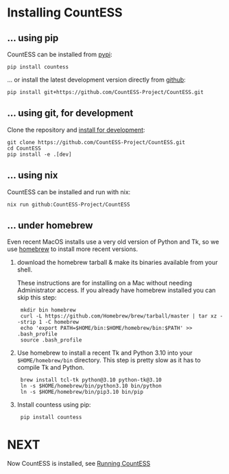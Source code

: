 # Installing CountESS

## ... using pip

CountESS can be installed from [pypi](https://pypi.org/):

    pip install countess

... or install the latest development version directly from [github](https://github.com/):

    pip install git+https://github.com/CountESS-Project/CountESS.git

## ... using git, for development

Clone the repository and [install for development](https://pip.pypa.io/en/stable/cli/pip_install/#cmdoption-e):

    git clone https://github.com/CountESS-Project/CountESS.git
    cd CountESS
    pip install -e .[dev]

## ... using nix

CountESS can be installed and run with nix:

    nix run github:CountESS-Project/CountESS

## ... under homebrew

Even recent MacOS installs use a very old version of Python and Tk, so
we use [homebrew](https://brew.sh/) to install more recent versions.

1. download the homebrew tarball & make its binaries available from your shell.

   These instructions are for installing on a Mac without needing Administrator access.
   If you already have homebrew installed you can skip this step:

        mkdir bin homebrew
        curl -L https://github.com/Homebrew/brew/tarball/master | tar xz --strip 1 -C homebrew
        echo 'export PATH=$HOME/bin:$HOME/homebrew/bin:$PATH' >> .bash_profile
        source .bash_profile

2. Use homebrew to install a recent Tk and Python 3.10 into your `$HOME/homebrew/bin`
   directory.  This step is pretty slow as it has to compile Tk and Python.

        brew install tcl-tk python@3.10 python-tk@3.10
        ln -s $HOME/homebrew/bin/python3.10 bin/python
        ln -s $HOME/homebrew/bin/pip3.10 bin/pip

3. Install countess using pip:

        pip install countess

# NEXT

Now CountESS is installed, see [Running CountESS](../running-countess/)
